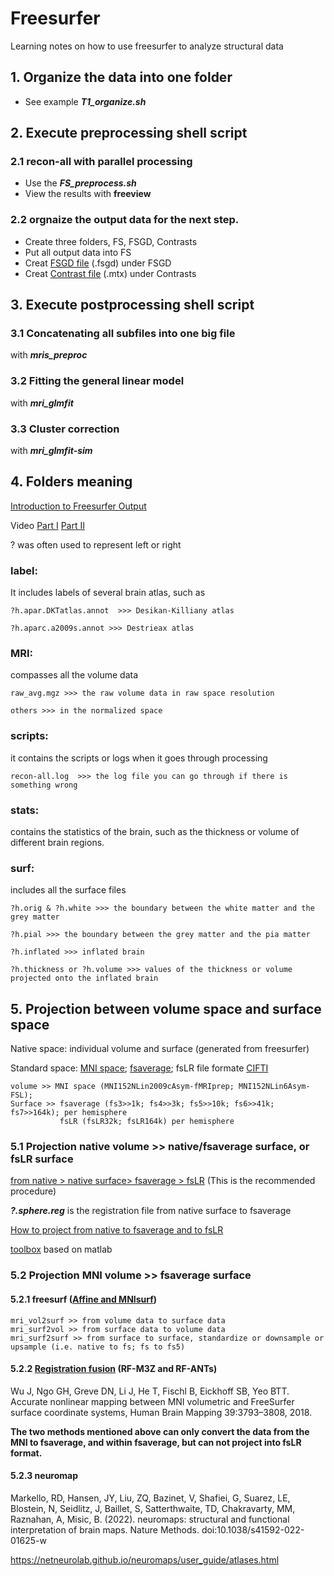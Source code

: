 # Freesurfer
Learning notes on how to use freesurfer to analyze structural data
## 1. Organize the data into one folder
- See example ***T1\_organize.sh***
## 2. Execute preprocessing shell script
  
   ### 2.1 recon-all with parallel processing
   - Use the ***FS_preprocess.sh*** 
   - View the results with **freeview**
   ### 2.2 orgnaize the output data for the next step.
   - Create three folders, FS, FSGD, Contrasts
   - Put all output data into FS
   - Creat [FSGD file](https://surfer.nmr.mgh.harvard.edu/fswiki/FsgdExamples) (.fsgd) under FSGD
   - Creat [Contrast file](https://surfer.nmr.mgh.harvard.edu/fswiki/FsgdExamples) (.mtx) under Contrasts


## 3. Execute postprocessing shell script

   ### 3.1 Concatenating all subfiles into one big file 
   with ***mris_preproc***
  
   ### 3.2 Fitting the general linear model 
   with ***mri_glmfit***
  
   ### 3.3 Cluster correction 
   with ***mri_glmfit-sim***
   
## 4. Folders meaning
[Introduction to Freesurfer Output](https://surfer.nmr.mgh.harvard.edu/fswiki/FsTutorial/OutputData_freeviewV6.0)

Video [Part I](https://www.youtube.com/watch?v=8Ict0Erh7_c)    [Part II](https://www.youtube.com/watch?v=KncPouQWAp0) 

? was often used to represent left or right
### label:
It includes labels of several brain atlas, such as 
```
?h.apar.DKTatlas.annot  >>> Desikan-Killiany atlas

?h.aparc.a2009s.annot >>> Destrieax atlas
```
### MRI:
compasses all the volume data
```
raw_avg.mgz >>> the raw volume data in raw space resolution

others >>> in the normalized space
```
### scripts:
it contains the scripts or logs when it goes through processing
```
recon-all.log  >>> the log file you can go through if there is something wrong
```
### stats:
contains the statistics of the brain, such as the thickness or volume of different brain regions.

### surf:
includes all the surface files
```
?h.orig & ?h.white >>> the boundary between the white matter and the grey matter

?h.pial >>> the boundary between the grey matter and the pia matter

?h.inflated >>> inflated brain 

?h.thickness or ?h.volume >>> values of the thickness or volume projected onto the inflated brain
```
## 5. Projection between volume space and surface space
Native space: individual volume and surface (generated from freesurfer)

Standard space: [MNI space](https://www.lead-dbs.org/about-the-mni-spaces/); [fsaverage](https://brainder.org/2016/05/31/downsampling-decimating-a-brain-surface/); fsLR file formate [CIFTI](https://balsa.wustl.edu/about/fileTypes)
```
volume >> MNI space (MNI152NLin2009cAsym-fMRIprep; MNI152NLin6Asym-FSL);
Surface >> fsaverage (fs3>>1k; fs4>>3k; fs5>>10k; fs6>>41k; fs7>>164k); per hemisphere
           fsLR (fsLR32k; fsLR164k) per hemisphere 
```
### 5.1 Projection native volume >> native/fsaverage surface, or fsLR surface

[from native > native surface> fsaverage > fsLR](https://github.com/MengYunWang/Freesurfer/blob/main/Resampling-FreeSurfer-HCP_5_8.pdf) (This is the recommended procedure) 

***?.sphere.reg*** is the registration file from native surface to fsaverage

[How to project from native to fsaverage and to fsLR](https://osf.io/k89fh/wiki/Surface/)

[toolbox](https://github.com/DiedrichsenLab/surfAnalysis/tree/master) based on matlab

### 5.2 Projection MNI volume >> fsaverage surface

#### 5.2.1 freesurf ([Affine and MNIsurf](https://github.com/ThomasYeoLab/CBIG/tree/master/stable_projects/registration/Wu2017_RegistrationFusion/freesurfer_baseline/utilities))
```
mri_vol2surf >> from volume data to surface data
mri_surf2vol >> from surface data to volume data
mri_surf2surf >> from surface to surface, standardize or downsample or upsample (i.e. native to fs; fs to fs5)
```
#### 5.2.2 [Registration fusion](https://github.com/ThomasYeoLab/CBIG/tree/master/stable_projects/registration/Wu2017_RegistrationFusion) (RF-M3Z and RF-ANTs) 

Wu J, Ngo GH, Greve DN, Li J, He T, Fischl B, Eickhoff SB, Yeo BTT. Accurate nonlinear mapping between MNI volumetric and FreeSurfer surface coordinate systems, Human Brain Mapping 39:3793–3808, 2018.

**The two methods mentioned above can only convert the data from the MNI to fsaverage, and within fsaverage, but can not project into fsLR format.**

#### 5.2.3 neuromap
Markello, RD, Hansen, JY, Liu, ZQ, Bazinet, V, Shafiei, G, Suarez, LE, Blostein, N, Seidlitz, J, Baillet, S, Satterthwaite, TD, Chakravarty, MM, Raznahan, A, Misic, B. (2022). neuromaps: structural and functional interpretation of brain maps. Nature Methods. doi:10.1038/s41592-022-01625-w

https://netneurolab.github.io/neuromaps/user_guide/atlases.html

